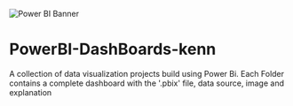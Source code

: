![Power BI Banner](Bi.jpeg)

# PowerBI-DashBoards-kenn
A collection of data visualization projects build using Power Bi. Each Folder contains a complete dashboard with the '.pbix' file, data source, image and explanation
